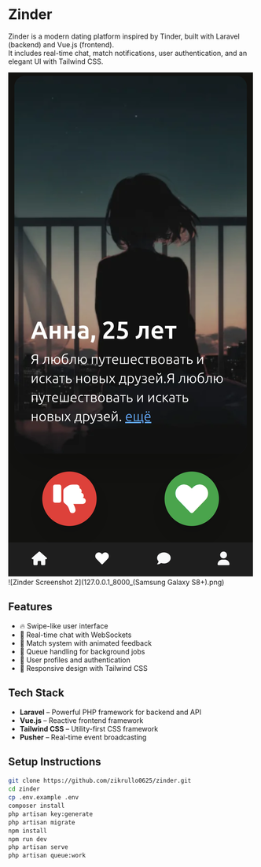 # Zinder

Zinder is a modern dating platform inspired by Tinder, built with Laravel (backend) and Vue.js (frontend).  
It includes real-time chat, match notifications, user authentication, and an elegant UI with Tailwind CSS.

![Zinder Screenshot 1](https://github.com/zikrullo0625/zinder/blob/main/127.0.0.1_8000_(Samsung%20Galaxy%20S8%2B).png)
![Zinder Screenshot 2](127.0.0.1_8000_(Samsung Galaxy S8+).png)

## Features

- 🔥 Swipe-like user interface
- 💬 Real-time chat with WebSockets
- 💖 Match system with animated feedback
- 🧾 Queue handling for background jobs
- 👤 User profiles and authentication
- 📱 Responsive design with Tailwind CSS

## Tech Stack

- **Laravel** – Powerful PHP framework for backend and API
- **Vue.js** – Reactive frontend framework
- **Tailwind CSS** – Utility-first CSS framework
- **Pusher** – Real-time event broadcasting

## Setup Instructions

```bash
git clone https://github.com/zikrullo0625/zinder.git
cd zinder
cp .env.example .env
composer install
php artisan key:generate
php artisan migrate
npm install
npm run dev
php artisan serve
php artisan queue:work
```

